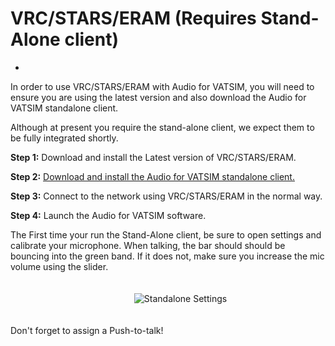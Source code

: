 # VRC/STARS/ERAM (Requires Stand-Alone client)


- 

In order to use VRC/STARS/ERAM with Audio for VATSIM, you will need to ensure you are using the latest version and also download the Audio for VATSIM standalone client.

Although at present you require the stand-alone client, we expect them to be fully integrated shortly.

<b>Step 1:</b> Download and install the Latest version of VRC/STARS/ERAM.</a>

<b>Step 2:</b> <a href="/downloads/standalone">Download and install the Audio for VATSIM standalone client.</a>

<b>Step 3:</b> Connect to the network using VRC/STARS/ERAM in the normal way.

<b>Step 4:</b> Launch the Audio for VATSIM software.

The First time your run the Stand-Alone client, be sure to open settings and calibrate your microphone. When talking, the bar should should be bouncing into the green band. If it does not, make sure you increase the mic volume using the slider.

<span style="width:100%;display:flex;margin-top: .5rem;padding:1.25rem;"><img style="margin:auto;max-height: 360px;" src="https://i.imgur.com/J3C45wA.png" alt="Standalone Settings"></span>

Don't forget to assign a Push-to-talk!

